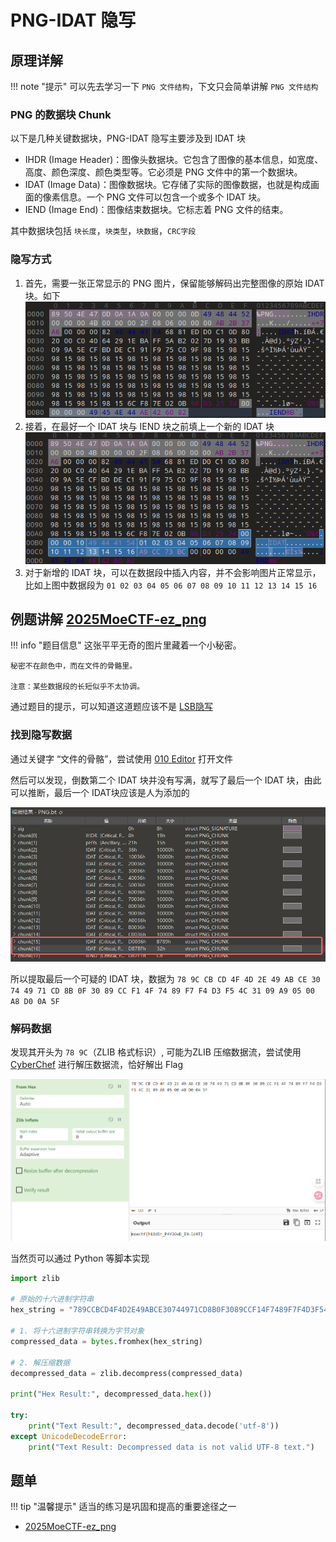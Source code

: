 # PNG-IDAT 隐写

## 原理详解

!!! note "提示"
    可以先去学习一下 `PNG 文件结构`，下文只会简单讲解 `PNG 文件结构`

### PNG 的数据块 Chunk 

以下是几种关键数据块，PNG-IDAT 隐写主要涉及到 IDAT 块

- IHDR (Image Header)：图像头数据块。它包含了图像的基本信息，如宽度、高度、颜色深度、颜色类型等。它必须是 PNG 文件中的第一个数据块。
- IDAT (Image Data)：图像数据块。它存储了实际的图像数据，也就是构成画面的像素信息。一个 PNG 文件可以包含一个或多个 IDAT 块。
- IEND (Image End)：图像结束数据块。它标志着 PNG 文件的结束。

其中数据块包括 `块长度`，`块类型`，`块数据`，`CRC字段`

### 隐写方式

1. 首先，需要一张正常显示的 PNG 图片，保留能够解码出完整图像的原始 IDAT 块。如下
    ![PNG-IDAT隐写1.png](./assets/PNG-IDAT隐写1.png)
2. 接着，在最好一个 IDAT 块与 IEND 块之前填上一个新的 IDAT 块
    ![PNG-IDAT隐写2.png](./assets/PNG-IDAT隐写2.png)
3. 对于新增的 IDAT 块，可以在数据段中插入内容，并不会影响图片正常显示，比如上图中数据段为 `01 02 03 04 05 06 07 08 09 10 11 12 13 14 15 16`

## 例题讲解 [2025MoeCTF-ez_png](https://ctf.xidian.edu.cn/training/22?challenge=861)


!!! info "题目信息"
    这张平平无奇的图片里藏着一个小秘密。

    秘密不在颜色中，而在文件的骨骼里。

    注意：某些数据段的长短似乎不太协调。

通过题目的提示，可以知道这道题应该不是 [LSB隐写](./LSB隐写.md)

### 找到隐写数据

通过关键字 “文件的骨骼”，尝试使用 [010 Editor](../../../01-QUICK%20START/03-常用工具使用指南/010%20Editor/index.md) 打开文件

然后可以发现，倒数第二个 IDAT 块并没有写满，就写了最后一个 IDAT 块，由此可以推断，最后一个 IDAT块应该是人为添加的

![PNG-IDAT隐写3.png](./assets/PNG-IDAT隐写3.png)

所以提取最后一个可疑的 IDAT 块，数据为 `78 9C CB CD 4F 4D 2E 49 AB CE 30 74 49 71 CD 8B 0F 30 89 CC F1 4F 74 89 F7 F4 D3 F5 4C 31 09 A9 05 00 A8 D0 0A 5F`

### 解码数据

发现其开头为 `78 9C`（ZLIB 格式标识）, 可能为ZLIB 压缩数据流，尝试使用 [CyberChef](../../../01-QUICK%20START/03-常用工具使用指南/CyberChef/index.md) 进行解压数据流，恰好解出 Flag

![PNG-IDAT隐写4.png](./assets/PNG-IDAT隐写4.png)

当然页可以通过 Python 等脚本实现

```python
import zlib

# 原始的十六进制字符串
hex_string = "789CCBCD4F4D2E49ABCE30744971CD8B0F3089CCF14F7489F7F4D3F54C3109A90500A8D00A5F"

# 1. 将十六进制字符串转换为字节对象
compressed_data = bytes.fromhex(hex_string)

# 2. 解压缩数据
decompressed_data = zlib.decompress(compressed_data)

print("Hex Result:", decompressed_data.hex())

try:
    print("Text Result:", decompressed_data.decode('utf-8'))
except UnicodeDecodeError:
    print("Text Result: Decompressed data is not valid UTF-8 text.")
```

## 题单

!!! tip "温馨提示"
    适当的练习是巩固和提高的重要途径之一

- [2025MoeCTF-ez_png](https://ctf.xidian.edu.cn/training/22?challenge=861)